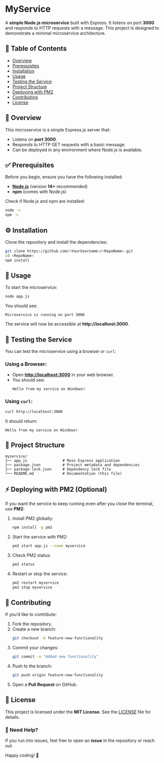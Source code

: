 # MyService

A **simple Node.js microservice** built with Express. It listens on port **3000** and responds to HTTP requests with a message. This project is designed to demonstrate a minimal microservice architecture.

## 📌 Table of Contents
- [Overview](#overview)
- [Prerequisites](#prerequisites)
- [Installation](#installation)
- [Usage](#usage)
- [Testing the Service](#testing-the-service)
- [Project Structure](#project-structure)
- [Deploying with PM2](#deploying-with-pm2)
- [Contributing](#contributing)
- [License](#license)

## 📖 Overview

This microservice is a simple Express.js server that:
- Listens on **port 3000**.
- Responds to HTTP GET requests with a basic message.
- Can be deployed in any environment where Node.js is available.

## ✅ Prerequisites

Before you begin, ensure you have the following installed:

- **[Node.js](https://nodejs.org/)** (version **14+** recommended)
- **npm** (comes with Node.js)

Check if Node.js and npm are installed:
```bash
node -v
npm -v
```

## ⚙️ Installation

Clone the repository and install the dependencies:

```bash
git clone https://github.com/<YourUsername>/<RepoName>.git
cd <RepoName>
npm install
```

## 🚀 Usage

To start the microservice:

```bash
node app.js
```

You should see:
```
Microservice is running on port 3000
```

The service will now be accessible at **http://localhost:3000**.

## 🔎 Testing the Service

You can test the microservice using a browser or `curl`:

### Using a Browser:
- Open **[http://localhost:3000](http://localhost:3000)** in your web browser.
- You should see:  
  ```
  Hello from my service on Windows!
  ```

### Using `curl`:
```bash
curl http://localhost:3000
```
It should return:
```
Hello from my service on Windows!
```

## 📁 Project Structure

```
myservice/
├── app.js                # Main Express application
├── package.json          # Project metadata and dependencies
├── package-lock.json     # Dependency lock file
└── README.md             # Documentation (this file)
```

## ⚡ Deploying with PM2 (Optional)

If you want the service to keep running even after you close the terminal, use **PM2**:

1. Install PM2 globally:
   ```bash
   npm install -g pm2
   ```
2. Start the service with PM2:
   ```bash
   pm2 start app.js --name myservice
   ```
3. Check PM2 status:
   ```bash
   pm2 status
   ```
4. Restart or stop the service:
   ```bash
   pm2 restart myservice
   pm2 stop myservice
   ```

## 🤝 Contributing

If you’d like to contribute:
1. Fork the repository.
2. Create a new branch:  
   ```bash
   git checkout -b feature-new-functionality
   ```
3. Commit your changes:  
   ```bash
   git commit -m "Added new functionality"
   ```
4. Push to the branch:  
   ```bash
   git push origin feature-new-functionality
   ```
5. Open a **Pull Request** on GitHub.

## 📜 License

This project is licensed under the **MIT License**. See the [LICENSE](LICENSE) file for details.

### 📩 Need Help?

If you run into issues, feel free to open an **issue** in the repository or reach out.

Happy coding! 🚀

